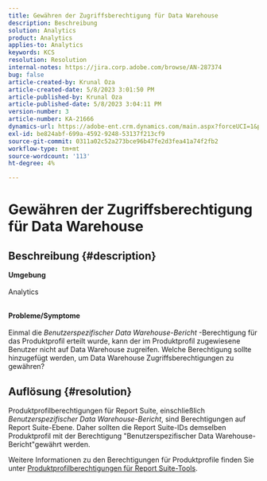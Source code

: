 ```yaml
---
title: Gewähren der Zugriffsberechtigung für Data Warehouse
description: Beschreibung
solution: Analytics
product: Analytics
applies-to: Analytics
keywords: KCS
resolution: Resolution
internal-notes: https://jira.corp.adobe.com/browse/AN-287374
bug: false
article-created-by: Krunal Oza
article-created-date: 5/8/2023 3:01:50 PM
article-published-by: Krunal Oza
article-published-date: 5/8/2023 3:04:11 PM
version-number: 3
article-number: KA-21666
dynamics-url: https://adobe-ent.crm.dynamics.com/main.aspx?forceUCI=1&pagetype=entityrecord&etn=knowledgearticle&id=1610a63c-b1ed-ed11-8849-6045bd006268
exl-id: be824abf-699a-4592-9248-53137f213cf9
source-git-commit: 0311a02c52a273bce96b47fe2d3fea41a74f2fb2
workflow-type: tm+mt
source-wordcount: '113'
ht-degree: 4%

---
```


# Gewähren der Zugriffsberechtigung für Data Warehouse

## Beschreibung {#description}

<b>Umgebung</b><br><br>Analytics<br><br>

<b>Probleme/Symptome</b><br><br>Einmal die *Benutzerspezifischer Data Warehouse-Bericht* -Berechtigung für das Produktprofil erteilt wurde, kann der im Produktprofil zugewiesene Benutzer nicht auf Data Warehouse zugreifen. Welche Berechtigung sollte hinzugefügt werden, um Data Warehouse Zugriffsberechtigungen zu gewähren?<br>

## Auflösung {#resolution}


Produktprofilberechtigungen für Report Suite, einschließlich *Benutzerspezifischer Data Warehouse-Bericht*, sind Berechtigungen auf Report Suite-Ebene. Daher sollten die Report Suite-IDs demselben Produktprofil mit der Berechtigung &quot;Benutzerspezifischer Data Warehouse-Bericht&quot;gewährt werden.

Weitere Informationen zu den Berechtigungen für Produktprofile finden Sie unter [Produktprofilberechtigungen für Report Suite-Tools](https://experienceleague.adobe.com/docs/analytics/admin/admin-console/permissions/report-suite-tools.html?lang=de).
